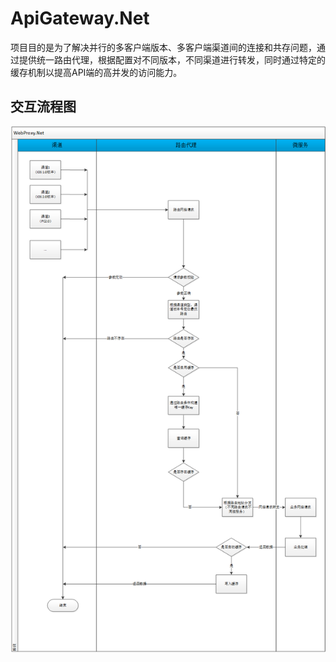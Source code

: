 
# ApiGateway.Net
项目目的是为了解决并行的多客户端版本、多客户端渠道间的连接和共存问题，通过提供统一路由代理，根据配置对不同版本，不同渠道进行转发，同时通过特定的缓存机制以提高API端的高并发的访问能力。

## 交互流程图

![交互流程](/flow.png)


